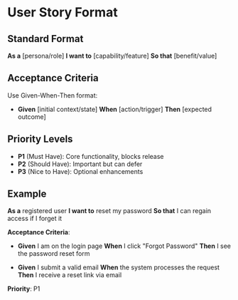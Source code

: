 # User Story Format

## Standard Format

**As a** [persona/role]
**I want to** [capability/feature]
**So that** [benefit/value]

## Acceptance Criteria

Use Given-When-Then format:

- **Given** [initial context/state]
  **When** [action/trigger]
  **Then** [expected outcome]

## Priority Levels

- **P1** (Must Have): Core functionality, blocks release
- **P2** (Should Have): Important but can defer
- **P3** (Nice to Have): Optional enhancements

## Example

**As a** registered user
**I want to** reset my password
**So that** I can regain access if I forget it

**Acceptance Criteria**:
- **Given** I am on the login page
  **When** I click "Forgot Password"
  **Then** I see the password reset form

- **Given** I submit a valid email
  **When** the system processes the request
  **Then** I receive a reset link via email

**Priority**: P1